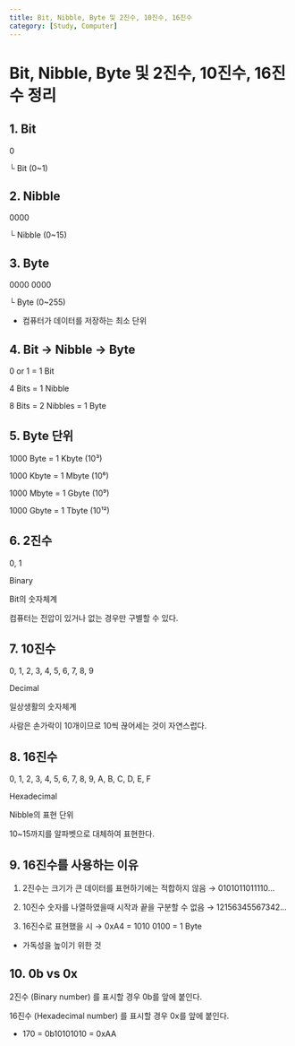 ```yaml
---
title: Bit, Nibble, Byte 및 2진수, 10진수, 16진수
category: [Study, Computer]
---
```


# Bit, Nibble, Byte 및 2진수, 10진수, 16진수 정리

 

## 1. Bit

0

└ Bit (0~1)

 

## 2. Nibble

0000

└ Nibble (0~15)

 

## 3. Byte

0000 0000

└ Byte (0~255)

- 컴퓨터가 데이터를 저장하는 최소 단위

 

## 4. Bit → Nibble → Byte

0 or 1 = 1 Bit

4 Bits = 1 Nibble

8 Bits = 2 Nibbles = 1 Byte

 

## 5. Byte 단위

1000 Byte = 1 Kbyte (10³)

1000 Kbyte = 1 Mbyte (10⁶)

1000 Mbyte = 1 Gbyte (10⁹)

1000 Gbyte = 1 Tbyte (10¹²)

 

## 6. 2진수

0, 1

Binary

Bit의 숫자체계

컴퓨터는 전압이 있거나 없는 경우만 구별할 수 있다.

 

## 7. 10진수

0, 1, 2, 3, 4, 5, 6, 7, 8, 9

Decimal

일상생활의 숫자체계

사람은 손가락이 10개이므로 10씩 끊어세는 것이 자연스럽다.

 

## 8. 16진수

0, 1, 2, 3, 4, 5, 6, 7, 8, 9, A, B, C, D, E, F

Hexadecimal

Nibble의 표현 단위

10~15까지를 알파벳으로 대체하여 표현한다.

 

## 9. 16진수를 사용하는 이유

1. 2진수는 크기가 큰 데이터를 표현하기에는 적합하지 않음 → 0101011011110...

1. 10진수 숫자를 나열하였을때 시작과 끝을 구분할 수 없음 → 12156345567342...

1. 16진수로 표현했을 시 → 0xA4 = 1010 0100 = 1 Byte

- 가독성을 높이기 위한 것

 

## 10. 0b vs 0x

2진수 (Binary number) 를 표시할 경우 0b를 앞에 붙인다.

16진수 (Hexadecimal number) 를 표시할 경우 0x를 앞에 붙인다.

- 170 = 0b10101010 = 0xAA